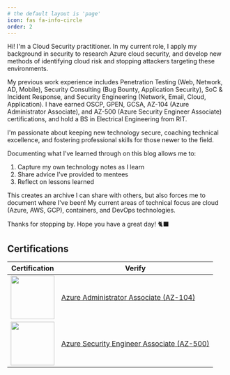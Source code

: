 ```yaml
---
# the default layout is 'page'
icon: fas fa-info-circle
order: 2
---
```


Hi! I'm a Cloud Security practitioner. In my current role, I apply my background in security to research Azure cloud security, and develop new methods of identifying cloud risk and stopping attackers targeting these environments.

My previous work experience includes Penetration Testing (Web, Network, AD, Mobile), Security Consulting (Bug Bounty, Application Security), SoC & Incident Response, and Security Engineering (Network, Email, Cloud, Application). I have earned OSCP, GPEN, GCSA, AZ-104 (Azure Administrator Associate), and AZ-500 (Azure Security Engineer Associate) certifications, and hold a BS in Electrical Engineering from RIT.

I'm passionate about keeping new technology secure, coaching technical excellence, and fostering professional skills for those newer to the field.

Documenting what I’ve learned through on this blog allows me to:
1. Capture my own technology notes as I learn
2. Share advice I've provided to mentees
3. Reflect on lessons learned

This creates an archive I can share with others, but also forces me to document where I've been! My current areas of technical focus are cloud (Azure, AWS, GCP), containers, and DevOps technologies.

Thanks for stopping by. Hope you have a great day! 🐈‍⬛  

## Certifications

| Certification | Verify |
| - | - |
| <img src="https://images.credly.com/images/336eebfc-0ac3-4553-9a67-b402f491f185/azure-administrator-associate-600x600.png" width="100" height="100"> | [Azure Administrator Associate (AZ-104)](https://learn.microsoft.com/en-us/users/katie-5789/credentials/718e33829fd7f704) | 
| <img src="https://images.credly.com/images/336eebfc-0ac3-4553-9a67-b402f491f185/azure-administrator-associate-600x600.png" width="100" height="100"> | [Azure Security Engineer Associate (AZ-500)](https://learn.microsoft.com/api/credentials/share/en-us/katie-5789/BDCACD537D412A6A?sharingId=5A995DFA9193E4D5) |

<div data-iframe-width="150" data-iframe-height="270" data-share-badge-id="f5acd422-3be3-4fae-a143-2ba2199c1078" data-share-badge-host="https://www.credly.com"></div><script type="text/javascript" async src="//cdn.credly.com/assets/utilities/embed.js"></script>
<div data-iframe-width="150" data-iframe-height="270" data-share-badge-id="bf464d2e-2675-4fc0-9d1f-d15364418b25" data-share-badge-host="https://www.credly.com"></div><script type="text/javascript" async src="//cdn.credly.com/assets/utilities/embed.js"></script>
<div data-iframe-width="150" data-iframe-height="270" data-share-badge-id="d512225e-2b35-4bc9-b896-021b11a7765c" data-share-badge-host="https://www.credly.com"></div><script type="text/javascript" async src="//cdn.credly.com/assets/utilities/embed.js"></script>